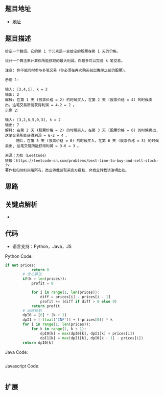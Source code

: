 ## 题目地址

- [地址](https://leetcode-cn.com/problems/best-time-to-buy-and-sell-stock-iv/)

## 题目描述

```
给定一个数组，它的第 i 个元素是一支给定的股票在第 i 天的价格。

设计一个算法来计算你所能获取的最大利润。你最多可以完成 k 笔交易。

注意: 你不能同时参与多笔交易（你必须在再次购买前出售掉之前的股票）。

示例 1:

输入: [2,4,1], k = 2
输出: 2
解释: 在第 1 天 (股票价格 = 2) 的时候买入，在第 2 天 (股票价格 = 4) 的时候卖出，这笔交易所能获得利润 = 4-2 = 2 。
示例 2:

输入: [3,2,6,5,0,3], k = 2
输出: 7
解释: 在第 2 天 (股票价格 = 2) 的时候买入，在第 3 天 (股票价格 = 6) 的时候卖出, 这笔交易所能获得利润 = 6-2 = 4 。
     随后，在第 5 天 (股票价格 = 0) 的时候买入，在第 6 天 (股票价格 = 3) 的时候卖出, 这笔交易所能获得利润 = 3-0 = 3 。

来源：力扣（LeetCode）
链接：https://leetcode-cn.com/problems/best-time-to-buy-and-sell-stock-iv
著作权归领扣网络所有。商业转载请联系官方授权，非商业转载请注明出处。
```

## 思路

## 关键点解析

-

## 代码

- 语言支持：Python，Java，JS

Python Code:

```python
if not prices:
            return 0
        # 贪心算法
        if(k > len(prices)):
            profit = 0

            for i in range(1, len(prices)):
                diff = prices[i] - prices[i - 1]
                profit += (diff if diff > 0 else 0)
            return profit
        # 动态规划
        dpI0 = [0] * (k + 1)
        dpI1 = [-float('INF')] + [-prices[0]] * k
        for i in range(1, len(prices)):
            for k in range(1, k + 1):
                dpI0[k] = max(dpI0[k], dpI1[k] + prices[i])
                dpI1[k] = max(dpI1[k], dpI0[k - 1] - prices[i])
        return dpI0[k]

```

Java Code:

```java

```

Javascript Code:

```js

```

## 扩展
